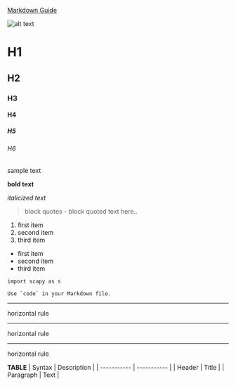 [Markdown Guide](https://markdownguide.org/cheat-sheet/)

![alt text](https://imgs.search.brave.com/MKPtiPMvHuN6RuGWp81rmN8XUk-t-O8VYGUl90lDLso/rs:fit:500:0:0/g:ce/aHR0cHM6Ly9jZG4u/cGl4YWJheS5jb20v/cGhvdG8vMjAxNy8x/MS8xNi8wOS8zMi9t/YXRyaXgtMjk1Mzg2/OV82NDAuanBn)

# H1
## H2
### H3
#### H4
##### H5
###### H6

sample text

**bold text**

*italicized text*

> block quotes -
> block quoted text
> here..

1. first item
2. second item
3. third item

- first item
- second item
- third item

`import scapy as s`

``Use `code` in your Markdown file.``

*** 

horizontal rule

--- 

horizontal rule

___ 

horizontal rule

**TABLE**
| Syntax | Description |
| ----------- | ----------- |
| Header | Title |
| Paragraph | Text |

